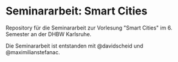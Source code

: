 # Seminararbeit: Smart Cities

Repository für die Seminararbeit zur Vorlesung "Smart Cities" im 6. Semester an der DHBW Karlsruhe.

Die Seminararbeit ist entstanden mit @davidscheid und @maximilianstefanac.
